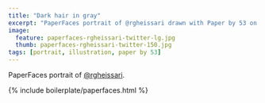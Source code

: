 ```yaml
---
title: "Dark hair in gray"
excerpt: "PaperFaces portrait of @rgheissari drawn with Paper by 53 on an iPad."
image: 
  feature: paperfaces-rgheissari-twitter-lg.jpg
  thumb: paperfaces-rgheissari-twitter-150.jpg
tags: [portrait, illustration, paper by 53]
---
```


PaperFaces portrait of [@rgheissari](http://twitter.com/rgheissari).

{% include boilerplate/paperfaces.html %}